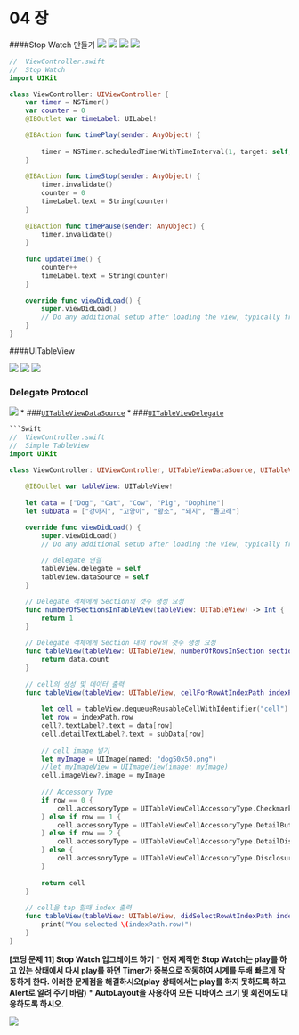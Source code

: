 # 04 장
####Stop Watch 만들기
![](StopWatch01.jpg)  ![](StopWatch02.jpg) 
![](StopWatch03.jpg)
![](StopWatch04.jpg) 

```Swift
//  ViewController.swift
//  Stop Watch
import UIKit

class ViewController: UIViewController {
    var timer = NSTimer()
    var counter = 0
    @IBOutlet var timeLabel: UILabel!

    @IBAction func timePlay(sender: AnyObject) {
        
        timer = NSTimer.scheduledTimerWithTimeInterval(1, target: self, selector: Selector("updateTime"), userInfo: nil, repeats: true)  
    }
    
    @IBAction func timeStop(sender: AnyObject) { 
        timer.invalidate()
        counter = 0
        timeLabel.text = String(counter)
    }
    
    @IBAction func timePause(sender: AnyObject) {  
        timer.invalidate()
    }
    
    func updateTime() {
        counter++
        timeLabel.text = String(counter)  
    }
    
    override func viewDidLoad() {
        super.viewDidLoad()
        // Do any additional setup after loading the view, typically from a nib.
    } 
}
```

####UITableView

![](SimpleTblStroy02.jpg)   ![](SimpleTblStory01.jpg) 
![](table01.jpg)

### Delegate Protocol
![](Table_Delegate.png)
* 
###[`UITableViewDataSource`](https://developer.apple.com/library/ios/documentation/UIKit/Reference/UITableViewDataSource_Protocol/)
* 
###[`UITableViewDelegate`](https://developer.apple.com/library/ios/documentation/UIKit/Reference/UITableViewDelegate_Protocol/)


```Swift
```Swift
//  ViewController.swift
//  Simple TableView
import UIKit

class ViewController: UIViewController, UITableViewDataSource, UITableViewDelegate {
    
    @IBOutlet var tableView: UITableView!
    
    let data = ["Dog", "Cat", "Cow", "Pig", "Dophine"]
    let subData = ["강아지", "고양이", "황소", "돼지", "돌고래"]

    override func viewDidLoad() {
        super.viewDidLoad()
        // Do any additional setup after loading the view, typically from a nib.
        
        // delegate 연결
        tableView.delegate = self
        tableView.dataSource = self
    }

    // Delegate 객체에게 Section의 갯수 생성 요청
    func numberOfSectionsInTableView(tableView: UITableView) -> Int {
        return 1
    }
    
    // Delegate 객체에게 Section 내의 row의 갯수 생성 요청
    func tableView(tableView: UITableView, numberOfRowsInSection section: Int) -> Int {
        return data.count
    }
    
    // cell의 생성 및 데이터 출력
    func tableView(tableView: UITableView, cellForRowAtIndexPath indexPath: NSIndexPath) -> UITableViewCell {
        
        let cell = tableView.dequeueReusableCellWithIdentifier("cell") as UITableViewCell!
        let row = indexPath.row
        cell?.textLabel?.text = data[row]
        cell.detailTextLabel?.text = subData[row]
        
        // cell image 넣기
        let myImage = UIImage(named: "dog50x50.png")
        //let myImageView = UIImageView(image: myImage)
        cell.imageView?.image = myImage
        
        /// Accessory Type
        if row == 0 {
            cell.accessoryType = UITableViewCellAccessoryType.Checkmark
        } else if row == 1 {
            cell.accessoryType = UITableViewCellAccessoryType.DetailButton
        } else if row == 2 {
            cell.accessoryType = UITableViewCellAccessoryType.DetailDisclosureButton
        } else {
            cell.accessoryType = UITableViewCellAccessoryType.DisclosureIndicator
        }
        
        return cell  
    }
    
    // cell을 tap 할때 index 출력
    func tableView(tableView: UITableView, didSelectRowAtIndexPath indexPath: NSIndexPath) {
        print("You selected \(indexPath.row)")
    }   
}

```
**[코딩 문제 11] Stop Watch 업그레이드 하기**
* 
**현재 제작한 Stop Watch는 play를 하고 있는 상태에서 다시 play를 하면 Timer가 중복으로 작동하여 시계를 두배 빠르게 작동하게 한다. 이러한 문제점을 해결하시오(play 상태에서는 play를 하지 못하도록 하고 Alert로 알려 주기 바람)**
* 
**AutoLayout을 사용하여 모든 디바이스 크기 및 회전에도 대응하도록 하시오.**


![](FixStopWatch.jpg)


